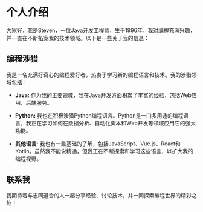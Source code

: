 # 个人介绍

大家好，我是Steven，一位Java开发工程师，生于1996年。我对编程充满兴趣，并一直在不断拓宽我的技术领域。以下是一些关于我的信息：

## 编程涉猎

我是一名充满好奇心的编程爱好者，热衷于学习新的编程语言和技术。我的涉猎领域包括：

- **Java:** 作为我的主要领域，我在Java开发方面积累了丰富的经验，包括Web应用、后端服务。

- **Python:** 我也在积极涉猎Python编程语言。Python是一门多用途的编程语言，我正在学习如何在数据分析、自动化脚本和Web开发等领域应用它的强大功能。

- **其他语言:** 我也有一些基础的了解，包括JavaScript、Vue.js、React和Kotlin。虽然我不能说精通，但我正在不断探索和学习这些语言，以扩大我的编程视野。

## 联系我

我期待着与志同道合的人一起分享经验、讨论技术，并一同探索编程世界的精彩之处！



<!--
**ak289443649/ak289443649** is a ✨ _special_ ✨ repository because its `README.md` (this file) appears on your GitHub profile.

Here are some ideas to get you started:

- 🔭 I’m currently working on ...
- 🌱 I’m currently learning ...
- 👯 I’m looking to collaborate on ...
- 🤔 I’m looking for help with ...
- 💬 Ask me about ...
- 📫 How to reach me: ...
- 😄 Pronouns: ...
- ⚡ Fun fact: ...
-->
